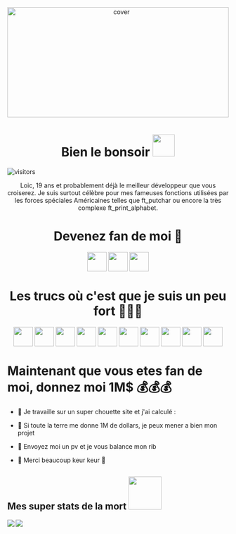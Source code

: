 <div align="center">
<img width="100%" height = "250px" src="https://www.margxt.fr/wp-content/uploads/2020/08/Pokemon-Go-Mega-Dracaufeu-Y.jpg" alt="cover" />
</div>

<h1 align='center'> Bien le bonsoir <img src = "https://raw.githubusercontent.com/MartinHeinz/MartinHeinz/master/wave.gif" width = 50px> </h1>
<p align='center'>

![visitors](https://visitor-badge.glitch.me/badge?page_id=Lfourmau.Lfourmau)

</p>
<div size='20px'>
 <p align="center">Loic, 19 ans et probablement déjà le meilleur développeur que vous croiserez. Je suis surtout célèbre pour mes fameuses fonctions utilisées par les forces spéciales Américaines telles que ft_putchar ou encore la très complexe ft_print_alphabet. </p>
<h1 align='center'> Devenez fan de moi 💝 </h1>
<p align = 'center'>
<a href = 'https://www.linkedin.com/in/Loic fourmaux'> <img width = '44px' align= 'center' src="https://raw.githubusercontent.com/rahulbanerjee26/githubAboutMeGenerator/main/icons/linked-in-alt.svg"/></a> 
<a href = 'https://birdyx.fr'> <img width = '44px' align= 'center' src="https://raw.githubusercontent.com/rahulbanerjee26/githubAboutMeGenerator/main/icons/portfolio.png"/></a> 
<a href = 'https://www.github.com/Lfourmau'> <img width = '44px' align= 'center' src="https://raw.githubusercontent.com/rahulbanerjee26/githubAboutMeGenerator/main/icons/github.svg"/></a> 

</p>
</div>

<h1 align='center'> Les trucs où c'est que je suis un peu fort 🏋🏽‍♀️ </h1>
<p align = 'center'>
<img width ='44px' align='center' src ='https://raw.githubusercontent.com/rahulbanerjee26/githubAboutMeGenerator/main/icons/bootstrap.svg'>
<img width ='44px' align='center' src ='https://raw.githubusercontent.com/rahulbanerjee26/githubAboutMeGenerator/main/icons/c.svg'>
<img width ='44px' align='center' src ='https://raw.githubusercontent.com/rahulbanerjee26/githubAboutMeGenerator/main/icons/css.svg'>
<img width ='44px' align='center' src ='https://raw.githubusercontent.com/rahulbanerjee26/githubAboutMeGenerator/main/icons/github.svg'>
<img width ='44px' align='center' src ='https://raw.githubusercontent.com/rahulbanerjee26/githubAboutMeGenerator/main/icons/mysql.svg'>
<img width ='44px' align='center' src ='https://raw.githubusercontent.com/rahulbanerjee26/githubAboutMeGenerator/main/icons/laravel.svg'>
<img width ='44px' align='center' src ='https://raw.githubusercontent.com/rahulbanerjee26/githubAboutMeGenerator/main/icons/discord.svg'>
<img width ='44px' align='center' src ='https://raw.githubusercontent.com/rahulbanerjee26/githubAboutMeGenerator/main/icons/linux.svg'>
<img width ='44px' align='center' src ='https://raw.githubusercontent.com/rahulbanerjee26/githubAboutMeGenerator/main/icons/html.svg'>
<img width ='44px' align='center' src ='https://raw.githubusercontent.com/rahulbanerjee26/githubAboutMeGenerator/main/icons/php.svg'>
<br>
</p>

<h1> Maintenant que vous etes fan de moi, donnez moi 1M$ 💰💰💰</h1>

- 🔭 Je travaille sur un super chouette site et j'ai calculé :

- 🌱 Si toute la terre me donne 1M de dollars, je peux mener a bien mon projet

- 👯 Envoyez moi un pv et je vous balance mon rib

- 💬 Merci beaucoup keur keur 💞 




<h2> Mes super stats de la mort <img src='https://giphy.com/gifs/halloween-dark-skull-l3V0yA9zHe5m29sxW' width='75px'> </h2>
<a href="https://github.com/anuraghazra/github-readme-stats">
<img align="left" src="https://github-readme-stats.vercel.app/api?username=Lfourmau&count_private=true&show_icons=true&theme=dracula" />
</a>
<a href="https://github.com/anuraghazra/convoychat">
<img align="center" src="https://github-readme-stats.vercel.app/api/top-langs/?username=Lfourmau&theme=dracula" />
</a>


